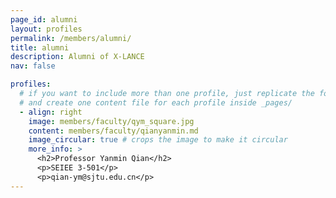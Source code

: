 ```yaml
---
page_id: alumni
layout: profiles
permalink: /members/alumni/
title: alumni
description: Alumni of X-LANCE
nav: false

profiles:
  # if you want to include more than one profile, just replicate the following block
  # and create one content file for each profile inside _pages/
  - align: right
    image: members/faculty/qym_square.jpg
    content: members/faculty/qianyanmin.md
    image_circular: true # crops the image to make it circular
    more_info: >
      <h2>Professor Yanmin Qian</h2>
      <p>SEIEE 3-501</p>
      <p>qian-ym@sjtu.edu.cn</p>
---
```

